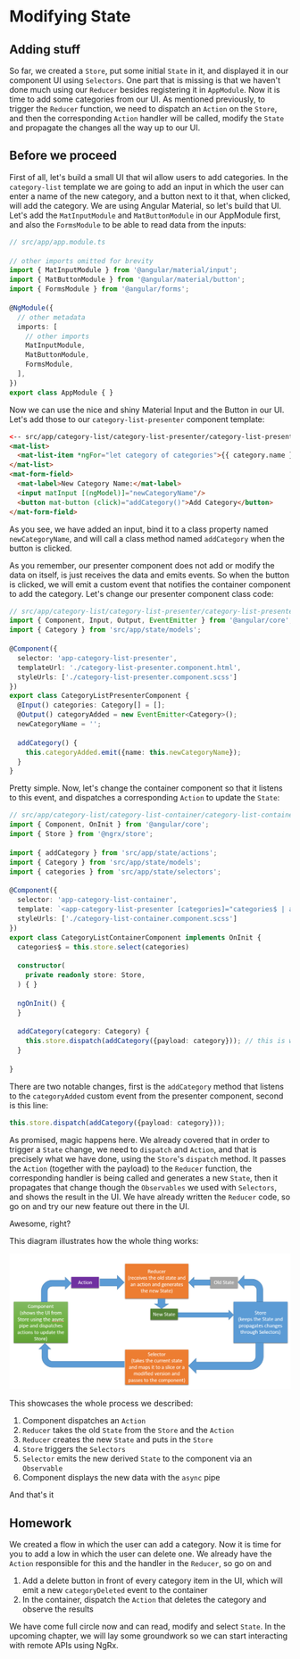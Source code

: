 # Modifying State

## Adding stuff

So far, we created a `Store`, put some initial `State` in it, and displayed it in our component UI using `Selectors`. One part that is missing is that we haven't done much using our `Reducer` besides registering it in `AppModule`. Now it is time to add some categories from our UI. As mentioned previously, to trigger the `Reducer` function, we need to dispatch an `Action` on the `Store`, and then the corresponding `Action` handler will be called, modify the `State` and propagate the changes all the way up to our UI. 

## Before we proceed

First of all, let's build a small UI that wil allow users to add categories. In the `category-list` template we are going to add an input in which the user can enter a name of the new category, and a button next to it that, when clicked, will add the category. We are using Angular Material, so let's build that UI. Let's add the `MatInputModule` and `MatButtonModule` in our AppModule first, and also the `FormsModule` to be able to read data from the inputs:

```ts
// src/app/app.module.ts

// other imports omitted for brevity
import { MatInputModule } from '@angular/material/input';
import { MatButtonModule } from '@angular/material/button';
import { FormsModule } from '@angular/forms';

@NgModule({
  // other metadata
  imports: [
    // other imports
    MatInputModule,
    MatButtonModule,
    FormsModule,
  ],
})
export class AppModule { }
```

Now we can use the nice and shiny Material Input and the Button in our UI. Let's add those to our `category-list-presenter` component template:

```html
<-- src/app/category-list/category-list-presenter/category-list-presenter.component.html -->
<mat-list>
  <mat-list-item *ngFor="let category of categories">{{ category.name }}</mat-list-item>
</mat-list>
<mat-form-field>
  <mat-label>New Category Name:</mat-label>
  <input matInput [(ngModel)]="newCategoryName"/>
  <button mat-button (click)="addCategory()">Add Category</button>
</mat-form-field>
```

As you see, we have added an input, bind it to a class property named `newCategoryName`, and will call a class method named `addCategory` when the button is clicked.

As you remember, our presenter component does not add or modify the data on itself, is just receives the data and emits events. So when the button is clicked, we will emit a custom event that notifies the container component to add the category. Let's change our presenter component class code:

```ts
// src/app/category-list/category-list-presenter/category-list-presenter.component.ts
import { Component, Input, Output, EventEmitter } from '@angular/core';
import { Category } from 'src/app/state/models';

@Component({
  selector: 'app-category-list-presenter',
  templateUrl: './category-list-presenter.component.html',
  styleUrls: ['./category-list-presenter.component.scss']
})
export class CategoryListPresenterComponent {
  @Input() categories: Category[] = [];
  @Output() categoryAdded = new EventEmitter<Category>();
  newCategoryName = '';
  
  addCategory() {
    this.categoryAdded.emit({name: this.newCategoryName});
  }
}
```

Pretty simple. Now, let's change the container component so that it listens to this event, and dispatches a corresponding `Action` to update the `State`:

```ts
// src/app/category-list/category-list-container/category-list-container.component.ts
import { Component, OnInit } from '@angular/core';
import { Store } from '@ngrx/store';

import { addCategory } from 'src/app/state/actions';
import { Category } from 'src/app/state/models';
import { categories } from 'src/app/state/selectors';

@Component({
  selector: 'app-category-list-container',
  template: `<app-category-list-presenter [categories]="categories$ | async" (categoryAdded)="addCategory($event)"></app-category-list-presenter>`,
  styleUrls: ['./category-list-container.component.scss']
})
export class CategoryListContainerComponent implements OnInit {
  categories$ = this.store.select(categories)

  constructor(
    private readonly store: Store,
  ) { }

  ngOnInit() {
  }
  
  addCategory(category: Category) {
    this.store.dispatch(addCategory({payload: category})); // this is where the magic happens
  }

}
```

There are two notable changes, first is the `addCategory` method that listens to the `categoryAdded` custom event from the presenter component, second is this line:

```ts
this.store.dispatch(addCategory({payload: category}));
```

As promised, magic happens here. We already covered that in order to trigger a `State` change, we need to `dispatch` and `Action`, and that is precisely what we have done, using the `Store`'s `dispatch` method. It passes the `Action` (together with the payload) to the `Reducer` function, the corresponding handler is being called and generates a new `State`, then it propagates that change though the `Observables` we used with `Selectors`, and shows the result in the UI. We have already written the `Reducer` code, so go on and try our new feature out there in the UI.

Awesome, right?

This diagram illustrates how the whole thing works:

![NgRx flow diagram](https://raw.githubusercontent.com/Armenvardanyan95/ngrx-tutorial/main/src/assets/content/images/store-diagram.png)

This showcases the whole process we described:

1. Component dispatches an `Action`
2. `Reducer` takes the old `State` from the `Store` and the `Action`
3. `Reducer` creates the new `State` and puts in the `Store`
4. `Store` triggers the `Selectors`
5. `Selector` emits the new derived `State` to the component via an `Observable`
6. Component displays the new data with the `async` pipe

And that's it

## Homework

We created a flow in which the user can add a category. Now it is time for you to add a low in which the user can delete one. We already have the `Action` responsible for this and the handler in the `Reducer`, so go on and 

1. Add a delete button in front of every category item in the UI, which will emit a new `categoryDeleted` event to the container
2. In the container, dispatch the `Action` that deletes the category and observe the results

We have come full circle now and can read, modify and select `State`. In the upcoming chapter, we will lay some groundwork so we can start interacting with remote APIs using NgRx.

